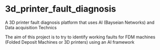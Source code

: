 # 3d_printer_fault_diagnosis
A 3D printer fault diagnosis platform that uses AI (Bayseian Networks) and Data acquisition Technics

The aim of this project is to try to identify working faults for FDM machines (Folded Deposit Machines or 3D printers) using an AI framework 

